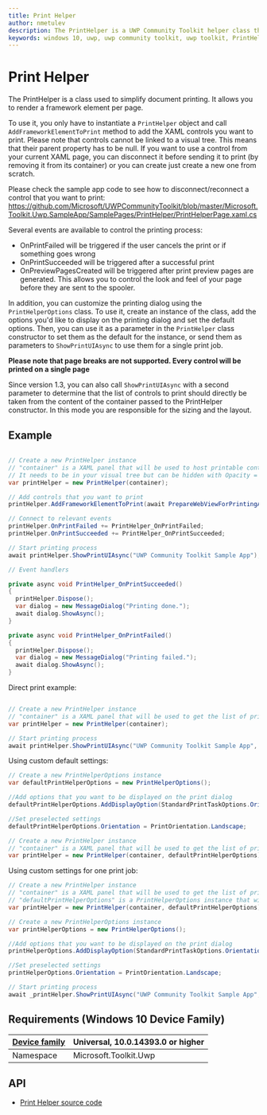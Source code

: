 ```yaml
---
title: Print Helper
author: nmetulev
description: The PrintHelper is a UWP Community Toolkit helper class that enables the rendering of a framework element per page for printing purposes
keywords: windows 10, uwp, uwp community toolkit, uwp toolkit, PrintHelper
---
```


# Print Helper

The PrintHelper is a class used to simplify document printing.
It allows you to render a framework element per page.

To use it, you only have to instantiate a `PrintHelper` object and call `AddFrameworkElementToPrint` method to add the XAML controls you want to print.
Please note that controls cannot be linked to a visual tree. This means that their parent property has to be null.
If you want to use a control from your current XAML page, you can disconnect it before sending it to print (by removing it from its container) or you can create just create a new one from scratch.

Please check the sample app code to see how to disconnect/reconnect a control that you want to print:
https://github.com/Microsoft/UWPCommunityToolkit/blob/master/Microsoft.Toolkit.Uwp.SampleApp/SamplePages/PrintHelper/PrintHelperPage.xaml.cs

Several events are available to control the printing process:
* OnPrintFailed will be triggered if the user cancels the print or if something goes wrong
* OnPrintSucceeded will be triggered after a successful print
* OnPreviewPagesCreated will be triggered after print preview pages are generated. This allows you to control the look and feel of your page before they are sent to the spooler.

In addition, you can customize the printing dialog using the `PrintHelperOptions` class. To use it, create an instance of the class, add the options you'd like to display on the printing dialog and set the default options. Then, you can use it as a parameter in the `PrintHelper` class constructor to set them as the default for the instance, or send them as parameters to `ShowPrintUIAsync` to use them for a single print job.

**Please note that page breaks are not supported. Every control will be printed on a single page**

Since version 1.3, you can also call `ShowPrintUIAsync` with a second parameter to determine that the list of controls to print should directly be taken from the content of the container passed to the PrintHelper constructor.
In this mode you are responsible for the sizing and the layout.

## Example

```csharp

// Create a new PrintHelper instance
// "container" is a XAML panel that will be used to host printable control.
// It needs to be in your visual tree but can be hidden with Opacity = 0
var printHelper = new PrintHelper(container);

// Add controls that you want to print
printHelper.AddFrameworkElementToPrint(await PrepareWebViewForPrintingAsync());

// Connect to relevant events
printHelper.OnPrintFailed += PrintHelper_OnPrintFailed;
printHelper.OnPrintSucceeded += PrintHelper_OnPrintSucceeded;

// Start printing process
await printHelper.ShowPrintUIAsync("UWP Community Toolkit Sample App");

// Event handlers

private async void PrintHelper_OnPrintSucceeded()
{
  printHelper.Dispose();
  var dialog = new MessageDialog("Printing done.");
  await dialog.ShowAsync();
}

private async void PrintHelper_OnPrintFailed()
{
  printHelper.Dispose();
  var dialog = new MessageDialog("Printing failed.");
  await dialog.ShowAsync();
}

```

Direct print example:

```csharp

// Create a new PrintHelper instance
// "container" is a XAML panel that will be used to get the list of printable controls.
var printHelper = new PrintHelper(container);

// Start printing process
await printHelper.ShowPrintUIAsync("UWP Community Toolkit Sample App", true);

```

Using custom default settings:

```csharp
// Create a new PrintHelperOptions instance
var defaultPrintHelperOptions = new PrintHelperOptions();

//Add options that you want to be displayed on the print dialog
defaultPrintHelperOptions.AddDisplayOption(StandardPrintTaskOptions.Orientation);

//Set preselected settings
defaultPrintHelperOptions.Orientation = PrintOrientation.Landscape;

// Create a new PrintHelper instance
// "container" is a XAML panel that will be used to get the list of printable controls.
var printHelper = new PrintHelper(container, defaultPrintHelperOptions);
```

Using custom settings for one print job:

```csharp
// Create a new PrintHelper instance
// "container" is a XAML panel that will be used to get the list of printable controls.
// "defaultPrintHelperOptions" is a PrintHelperOptions instance that will be used to get the default options for printing.
var printHelper = new PrintHelper(container, defaultPrintHelperOptions);

// Create a new PrintHelperOptions instance
var printHelperOptions = new PrintHelperOptions();

//Add options that you want to be displayed on the print dialog
printHelperOptions.AddDisplayOption(StandardPrintTaskOptions.Orientation);

//Set preselected settings
printHelperOptions.Orientation = PrintOrientation.Landscape;

// Start printing process
await _printHelper.ShowPrintUIAsync("UWP Community Toolkit Sample App", printHelperOptions);
```

## Requirements (Windows 10 Device Family)

| [Device family](http://go.microsoft.com/fwlink/p/?LinkID=526370) | Universal, 10.0.14393.0 or higher |
| --- | --- |
| Namespace | Microsoft.Toolkit.Uwp |

## API
* [Print Helper source code](https://github.com/Microsoft/UWPCommunityToolkit/blob/master/Microsoft.Toolkit.Uwp/Helpers/PrintHelper/)
